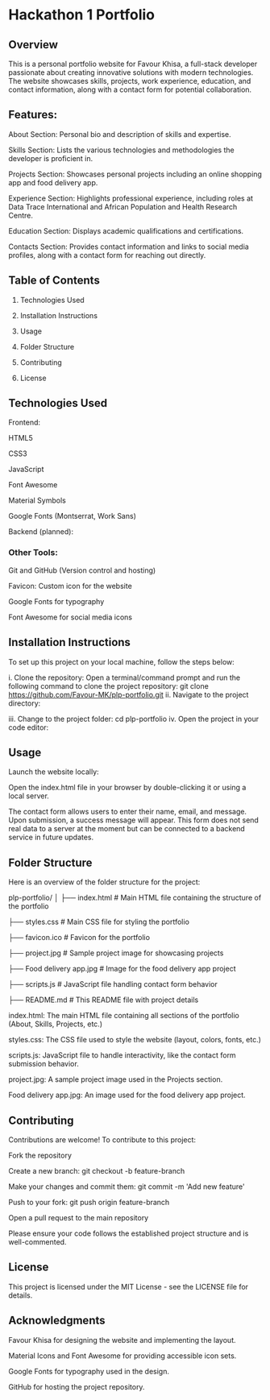 # Hackathon 1 Portfolio
## Overview
This is a personal portfolio website for Favour Khisa, a full-stack developer passionate about creating innovative solutions with modern technologies. The website showcases skills, projects, work experience, education, and contact information, along with a contact form for potential collaboration.

## Features:
About Section: Personal bio and description of skills and expertise.

Skills Section: Lists the various technologies and methodologies the developer is proficient in.

Projects Section: Showcases personal projects including an online shopping app and food delivery app.

Experience Section: Highlights professional experience, including roles at Data Trace International and African Population and Health Research Centre.

Education Section: Displays academic qualifications and certifications.

Contacts Section: Provides contact information and links to social media profiles, along with a contact form for reaching out directly.

## Table of Contents
1. Technologies Used

2. Installation Instructions

3. Usage

4. Folder Structure

5. Contributing

6. License

## Technologies Used
Frontend:

HTML5

CSS3

JavaScript

Font Awesome

Material Symbols

Google Fonts (Montserrat, Work Sans)

Backend (planned):


### Other Tools:

Git and GitHub (Version control and hosting)

Favicon: Custom icon for the website

Google Fonts for typography

Font Awesome for social media icons

## Installation Instructions
To set up this project on your local machine, follow the steps below:

  i. Clone the repository:
      Open a terminal/command prompt and run the following command to clone the project repository:
      git clone https://github.com/Favour-MK/plp-portfolio.git
  ii. Navigate to the project directory:

  iii. Change to the project folder:
      cd plp-portfolio
  iv. Open the project in your code editor:

## Usage
Launch the website locally:

Open the index.html file in your browser by double-clicking it or using a local server.


The contact form allows users to enter their name, email, and message. Upon submission, a success message will appear. This form does not send real data to a server at the moment but can be connected to a backend service in future updates.

## Folder Structure
Here is an overview of the folder structure for the project:

plp-portfolio/
│
├── index.html            # Main HTML file containing the structure of the portfolio

├── styles.css            # Main CSS file for styling the portfolio

├── favicon.ico           # Favicon for the portfolio

├── project.jpg           # Sample project image for showcasing projects

├── Food delivery app.jpg # Image for the food delivery app project

├── scripts.js            # JavaScript file handling contact form behavior

├── README.md             # This README file with project details

index.html: The main HTML file containing all sections of the portfolio (About, Skills, Projects, etc.)

styles.css: The CSS file used to style the website (layout, colors, fonts, etc.)

scripts.js: JavaScript file to handle interactivity, like the contact form submission behavior.

project.jpg: A sample project image used in the Projects section.

Food delivery app.jpg: An image used for the food delivery app project.

## Contributing
Contributions are welcome! To contribute to this project:

Fork the repository

Create a new branch: git checkout -b feature-branch

Make your changes and commit them: git commit -m 'Add new feature'

Push to your fork: git push origin feature-branch

Open a pull request to the main repository

Please ensure your code follows the established project structure and is well-commented.

## License
This project is licensed under the MIT License - see the LICENSE file for details.

## Acknowledgments
Favour Khisa for designing the website and implementing the layout.

Material Icons and Font Awesome for providing accessible icon sets.

Google Fonts for typography used in the design.

GitHub for hosting the project repository.
